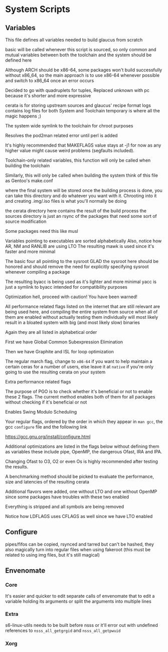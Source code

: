 # System Scripts

## Variables

This file defines all variables needed to build glaucus from scratch

basic will be called whenever this script is sourced, so only common and
mutual variables between both the toolchain and the system should be defined
here

Although ARCH should be x86-64, some packages won't build successfully
without x86_64, so the main approach is to use x86-64 whenever possible
and switch to x86_64 once an error occurs

Decided to go with quadruplets for tuples,
Replaced unknown with pc because it's shorter and more expressive

cerata is for storing upstream sources and glaucus' recipe format
logs contains log files for both System and Toolchain
temporary is where all the magic happens ;)

The system wide symlink to the toolchain for chroot purposes

Resolves the pod2man related error until perl is added

It's highly recommended that MAKEFLAGS value stays at -j1 for now as any
higher value might cause weird problems (segfaults included).

Toolchain-only related variables, this function will only be called when
building the toolchain

Similarly, this will only be called when building the system
think of this file as Gentoo's make.conf

where the final system will be stored
once the building process is done, you can take this directory and do
whatever you want with it. Chrooting into it and creating .img/.iso
files is what you'll normally be doing

the cerata directory here contains the result of the build process
the sources directory is just an rsync of the packages that need some
sort of source modification

Some packages need this like musl

Variables pointing to executables are sorted alphabetically
Also, notice how AR, NM and RANLIB are using LTO
The resulting mawk is used since it's faster and more minimal

The basic four all pointing to the sysroot GLAD
the sysroot here should be honored and should remove the need for
explicitly specifying sysroot whenever compiling a package

The resulting byacc is being used as it's lighter and more minimal
yacc is just a symlink to byacc intended for compatibility purposes

Optimization hell, proceed with caution!
You have been warned!

All performance related flags listed on the internet that are still
relevant are being used here, and compiling the entire system from 
source when all of them are enabled without actually testing them
individually will most likely result in a bloated system with big 
(and most likely slow) binaries

Again they are all listed in alphabetical order

First we have Global Common Subexpression Elimination

Then we have Graphite and ISL for loop optimization

The regular march flag, change to `x86-64` if you want to help
maintain a certain ceras for a number of users, else leave it at 
`native` if you're only going to use the resulting cerata on your system

Extra performance related flags

The purpose of PGO is to check whether it's beneficial or not to 
enable these 2 flags. The current method enables both of them for all
packages without checking if it's beneficial or not

Enables Swing Modulo Scheduling

Your regular flags, ordered by the order in which they appear in 
`man gcc`, the gcc `configure` file and the following link 

<https://gcc.gnu.org/install/configure.html>

Additional optimizations are listed in the flags below without 
defining them as variables these include pipe, OpenMP, the dangerous 
Ofast, IRA and IPA.

Changing Ofast to O3, O2 or even Os is highly recommended after 
testing the results.

A benchmarking method should be picked to evaluate the performance,
size and latencies of the resulting cerata

Additional flavors were added, one without LTO and one without OpenMP
since some packages have troubles with these two enabled

Everything is stripped and all symbols are being removed

Notice how LDFLAGS uses CFLAGS as well since we have LTO enabled

## Configure

pipes/fifos can be copied, rsynced and tarred but can't be hashed, they also
magically turn into regular files when using fakeroot (this must be related
to using img files, but it's still magical)

## Envenomate

### Core

It's easier and quicker to edit separate calls of envenomate that to edit a
variable holding its arguments or split the arguments into multiple lines

### Extra

s6-linux-utils needs to be built before nsss or it'll error out with undefined
references to `nsss_all_getgrgid` and `nsss_all_getpwuid`

### Xorg
